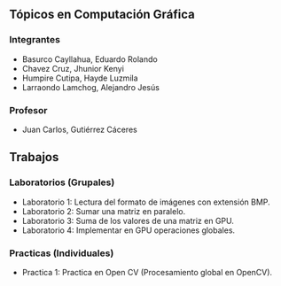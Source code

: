 ## Tópicos en Computación Gráfica
### Integrantes
- Basurco Cayllahua, Eduardo Rolando
- Chavez Cruz, Jhunior Kenyi
- Humpire Cutipa, Hayde Luzmila
- Larraondo Lamchog, Alejandro Jesús 

### Profesor
- Juan Carlos, Gutiérrez Cáceres

## Trabajos
### Laboratorios (Grupales)
- Laboratorio 1: Lectura del formato de imágenes con extensión BMP.
- Laboratorio 2: Sumar una matriz en paralelo.
- Laboratorio 3: Suma de los valores de una matriz en GPU.
- Laboratorio 4: Implementar en GPU operaciones globales.

### Practicas (Individuales)
- Practica 1: Practica en Open CV (Procesamiento global en OpenCV).
